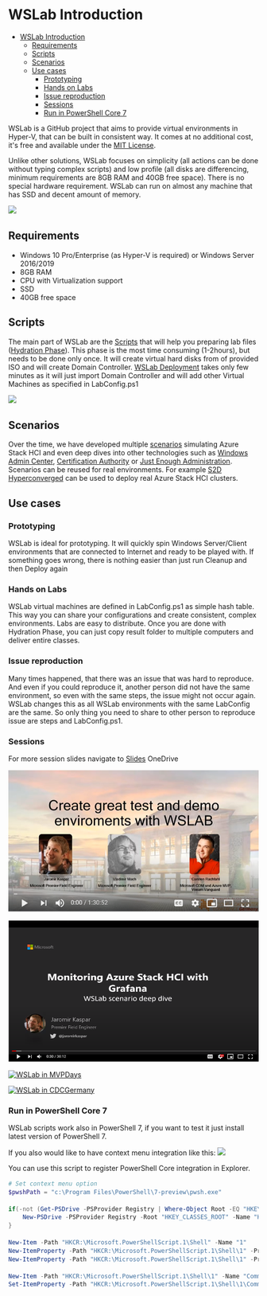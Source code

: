 # WSLab Introduction

<!-- TOC -->

- [WSLab Introduction](#wslab-introduction)
    - [Requirements](#requirements)
    - [Scripts](#scripts)
    - [Scenarios](#scenarios)
    - [Use cases](#use-cases)
        - [Prototyping](#prototyping)
        - [Hands on Labs](#hands-on-labs)
        - [Issue reproduction](#issue-reproduction)
        - [Sessions](#sessions)
        - [Run in PowerShell Core 7](#run-in-powershell-core-7)

<!-- /TOC -->

WSLab is a GitHub project that aims to provide virtual environments in Hyper-V, that can be built in consistent way. It comes at no additional cost, it's free and available under the [MIT License](License).

Unlike other solutions, WSLab focuses on simplicity (all actions can be done without typing complex scripts) and low profile (all disks are differencing, minimum requirements are 8GB RAM and 40GB free space). There is no special hardware requirement. WSLab can run on almost any machine that has SSD and decent amount of memory.

![](Docs/media/Hyper-V_Manager01.png)

## Requirements

* Windows 10 Pro/Enterprise (as Hyper-V is required) or Windows Server 2016/2019
* 8GB RAM
* CPU with Virtualization support
* SSD
* 40GB free space

## Scripts

The main part of WSLab are the [Scripts](https://aka.ms/wslabzip) that will help you preparing lab files ([Hydration Phase](Docs/wslab-hydration.md)). This phase is the most time consuming (1-2hours), but needs to be done only once. It will create virtual hard disks from of provided ISO and will create Domain Controller. [WSLab Deployment](Docs/wslab-deployment.md) takes only few minutes as it will just import Domain Controller and will add other Virtual Machines as specified in LabConfig.ps1

![](Docs/media/Explorer01.png)

## Scenarios

Over the time, we have developed multiple [scenarios](Scenarios/) simulating Azure Stack HCI and even deep dives into other technologies such as [Windows Admin Center](Scenarios/Windows%20Admin%20Center%20and%20Enterprise%20CA), [Certification Authority](Scenarios/Certification%20Authority) or [Just Enough Administration](Scenarios/BitLocker%20with%20JEA). Scenarios can be reused for real environments. For example [S2D Hyperconverged](Scenarios/S2D%20Hyperconverged) can be used to deploy real Azure Stack HCI clusters.

## Use cases

### Prototyping

WSLab is ideal for prototyping. It will quickly spin Windows Server/Client environments that are connected to Internet and ready to be played with. If something goes wrong, there is nothing easier than just run Cleanup and then Deploy again

### Hands on Labs

WSLab virtual machines are defined in LabConfig.ps1 as simple hash table. This way you can share your configurations and create consistent, complex environments. Labs are easy to distribute. Once you are done with Hydration Phase, you can just copy result folder to multiple computers and deliver entire classes.

### Issue reproduction

Many times happened, that there was an issue that was hard to reproduce. And even if you could reproduce it, another person did not have the same environment, so even with the same steps, the issue might not occur again. WSLab changes this as all WSLab environments with the same LabConfig are the same. So only thing you need to share to other person to reproduce issue are steps and LabConfig.ps1.

### Sessions

For more session slides navigate to [Slides](https://1drv.ms/u/s!AjTsLJdE37DwtrsnIehxKx7N7XgoBg?e=r1sszn) OneDrive

[![WSLab with Carsten](/Docs/media/Create_great_demo_environments.png)](https://youtu.be/f3EH2NOM2Eg)

[![WSLab in MVPDays](/Docs/media/Monitoring_Azure_Stack_HCI_with_Grafana_thumb.png)](https://youtu.be/0K53z4LMT4U)

[![WSLab in MVPDays](/Docs/media/S2DSimulations_presentation_thumb.png)](https://youtu.be/u7d6Go8weBc)

[![WSLab in CDCGermany](/Docs/media/WSLab_Datacenter_Simulation_presentation_thumb.png)](https://youtu.be/5IX9OLEk50Q)

### Run in PowerShell Core 7
WSLab scripts work also in PowerShell 7, if you want to test it just install latest version of PowerShell 7.

If you also would like to have context menu integration like this:
![](Docs/media/Explorer02pwsh.png) 

You can use this script to register PowerShell Core integration in Explorer.

```powershell
# Set context menu option
$pwshPath = "c:\Program Files\PowerShell\7-preview\pwsh.exe"

if(-not (Get-PSDrive -PSProvider Registry | Where-Object Root -EQ "HKEY_CLASSES_ROOT")) {
    New-PSDrive -PSProvider Registry -Root "HKEY_CLASSES_ROOT" -Name "HKCR"
}

New-Item -Path "HKCR:\Microsoft.PowerShellScript.1\Shell" -Name "1"
New-ItemProperty -Path "HKCR:\Microsoft.PowerShellScript.1\Shell\1" -PropertyType String -Name "MUIVerb" -Value "Run with PowerShell &Core"
New-ItemProperty -Path "HKCR:\Microsoft.PowerShellScript.1\Shell\1" -PropertyType String -Name "Icon" -Value $pwshPath

New-Item -Path "HKCR:\Microsoft.PowerShellScript.1\Shell\1" -Name "Command"
Set-ItemProperty -Path "HKCR:\Microsoft.PowerShellScript.1\Shell\1\Command" -Name "(Default)" -Value ('"{0}" "-Command" "if((Get-ExecutionPolicy ) -ne ''AllSigned'') {{ Set-ExecutionPolicy -Scope Process Bypass }}; & ''%1''"' -f $pwshPath)

```
